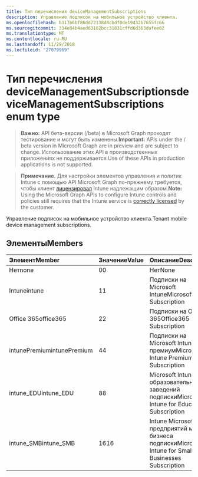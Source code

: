 ```yaml
---
title: Тип перечисления deviceManagementSubscriptions
description: Управление подписок на мобильное устройство клиента.
ms.openlocfilehash: b317b6bf86dd72138d8cbdf0de19432b7655fc66
ms.sourcegitcommit: 334e84b4aed63162bcc31831cffd6d363dafee02
ms.translationtype: MT
ms.contentlocale: ru-RU
ms.lasthandoff: 11/29/2018
ms.locfileid: "27079969"
---
```

# <a name="devicemanagementsubscriptions-enum-type"></a><span data-ttu-id="57002-103">Тип перечисления deviceManagementSubscriptions</span><span class="sxs-lookup"><span data-stu-id="57002-103">deviceManagementSubscriptions enum type</span></span>

> <span data-ttu-id="57002-104">**Важно:** API бета-версии (/beta) в Microsoft Graph проходят тестирование и могут быть изменены.</span><span class="sxs-lookup"><span data-stu-id="57002-104">**Important:** APIs under the / beta version in Microsoft Graph are in preview and are subject to change.</span></span> <span data-ttu-id="57002-105">Использование этих API в производственных приложениях не поддерживается.</span><span class="sxs-lookup"><span data-stu-id="57002-105">Use of these APIs in production applications is not supported.</span></span>

> <span data-ttu-id="57002-106">**Примечание.** Для настройки элементов управления и политик Intune с помощью API Microsoft Graph по-прежнему требуется, чтобы клиент [лицензировал](https://go.microsoft.com/fwlink/?linkid=839381) Intune надлежащим образом.</span><span class="sxs-lookup"><span data-stu-id="57002-106">**Note:** Using the Microsoft Graph APIs to configure Intune controls and policies still requires that the Intune service is [correctly licensed](https://go.microsoft.com/fwlink/?linkid=839381) by the customer.</span></span>

<span data-ttu-id="57002-107">Управление подписок на мобильное устройство клиента.</span><span class="sxs-lookup"><span data-stu-id="57002-107">Tenant mobile device management subscriptions.</span></span>
## <a name="members"></a><span data-ttu-id="57002-108">Элементы</span><span class="sxs-lookup"><span data-stu-id="57002-108">Members</span></span>
|<span data-ttu-id="57002-109">Элемент</span><span class="sxs-lookup"><span data-stu-id="57002-109">Member</span></span>|<span data-ttu-id="57002-110">Значение</span><span class="sxs-lookup"><span data-stu-id="57002-110">Value</span></span>|<span data-ttu-id="57002-111">Описание</span><span class="sxs-lookup"><span data-stu-id="57002-111">Description</span></span>|
|:---|:---|:---|
|<span data-ttu-id="57002-112">Нет</span><span class="sxs-lookup"><span data-stu-id="57002-112">none</span></span>|<span data-ttu-id="57002-113">0</span><span class="sxs-lookup"><span data-stu-id="57002-113">0</span></span>|<span data-ttu-id="57002-114">Нет</span><span class="sxs-lookup"><span data-stu-id="57002-114">None</span></span>|
|<span data-ttu-id="57002-115">Intune</span><span class="sxs-lookup"><span data-stu-id="57002-115">intune</span></span>|<span data-ttu-id="57002-116">1</span><span class="sxs-lookup"><span data-stu-id="57002-116">1</span></span>|<span data-ttu-id="57002-117">Подписки на Microsoft Intune</span><span class="sxs-lookup"><span data-stu-id="57002-117">Microsoft Intune Subscription</span></span>|
|<span data-ttu-id="57002-118">Office 365</span><span class="sxs-lookup"><span data-stu-id="57002-118">office365</span></span>|<span data-ttu-id="57002-119">2</span><span class="sxs-lookup"><span data-stu-id="57002-119">2</span></span>|<span data-ttu-id="57002-120">Подписки на Office 365</span><span class="sxs-lookup"><span data-stu-id="57002-120">Office365 Subscription</span></span>|
|<span data-ttu-id="57002-121">intunePremium</span><span class="sxs-lookup"><span data-stu-id="57002-121">intunePremium</span></span>|<span data-ttu-id="57002-122">4</span><span class="sxs-lookup"><span data-stu-id="57002-122">4</span></span>|<span data-ttu-id="57002-123">Подписки на Microsoft Intune премиум</span><span class="sxs-lookup"><span data-stu-id="57002-123">Microsoft Intune Premium Subscription</span></span>|
|<span data-ttu-id="57002-124">intune_EDU</span><span class="sxs-lookup"><span data-stu-id="57002-124">intune_EDU</span></span>|<span data-ttu-id="57002-125">8</span><span class="sxs-lookup"><span data-stu-id="57002-125">8</span></span>|<span data-ttu-id="57002-126">Microsoft Intune для образовательных заведений подписки</span><span class="sxs-lookup"><span data-stu-id="57002-126">Microsoft Intune for Education Subscription</span></span>|
|<span data-ttu-id="57002-127">intune_SMB</span><span class="sxs-lookup"><span data-stu-id="57002-127">intune_SMB</span></span>|<span data-ttu-id="57002-128">16</span><span class="sxs-lookup"><span data-stu-id="57002-128">16</span></span>|<span data-ttu-id="57002-129">Intune Microsoft для предприятий малого бизнеса подписки</span><span class="sxs-lookup"><span data-stu-id="57002-129">Microsoft Intune for Small Businesses Subscription</span></span>|





